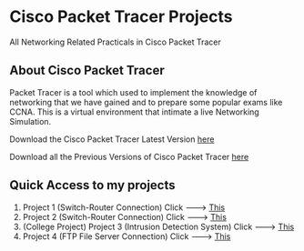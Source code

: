 # Cisco Packet Tracer Projects
All Networking Related Practicals in Cisco Packet Tracer

## About Cisco Packet Tracer
Packet Tracer is a tool which used to implement the knowledge of networking that we have gained and to prepare some popular exams like CCNA. This is a virtual environment that intimate a live Networking Simulation.

Download the Cisco Packet Tracer Latest Version [here](https://www.netacad.com/courses/packet-tracer)

Download all the Previous Versions of Cisco Packet Tracer [here](https://www.computernetworkingnotes.com/ccna-study-guide/download-packet-tracer-for-windows-and-linux.html)

## Quick Access to my projects
  1. Project 1 (Switch-Router Connection) Click ---> [This](https://github.com/harshrajbedi/Cisco-Packet-Tracer-Projects/tree/main/Project%201)
  2. Project 2 (Switch-Router Connection) Click ---> [This](https://github.com/harshrajbedi/Cisco-Packet-Tracer-Projects/tree/main/Project%202)
  3. (College Project) Project 3 (Intrusion Detection System) Click ---> [This](https://github.com/harshrajbedi/Cisco-Packet-Tracer-Projects/tree/main/Intrusion-Detection-System)
  4. Project 4 (FTP File Server Connection) Click ---> [This](https://github.com/harshrajbedi/Cisco-Packet-Tracer-Projects/tree/main/Basic%20Projects/FTP%20File%20Server%20Configuration)
